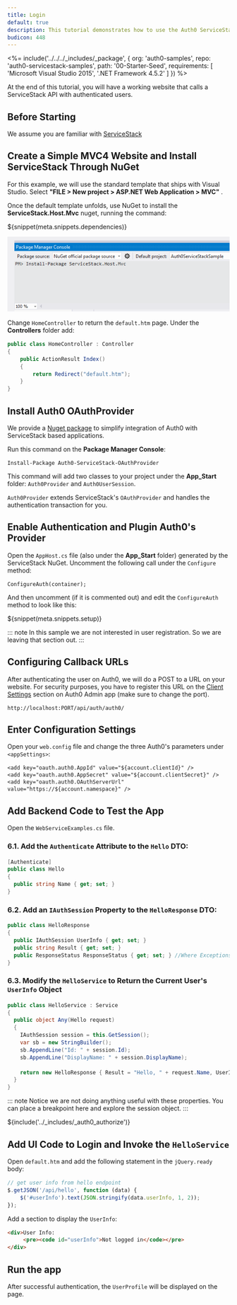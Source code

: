 ```yaml
---
title: Login
default: true
description: This tutorial demonstrates how to use the Auth0 ServiceStack SDK to add authentication and authorization to your web app
budicon: 448
---
```


<%= include('../../../_includes/_package', {
  org: 'auth0-samples',
  repo: 'auth0-servicestack-samples',
  path: '00-Starter-Seed',
  requirements: [
    'Microsoft Visual Studio 2015',
    '.NET Framework 4.5.2'
  ]
}) %>

At the end of this tutorial, you will have a working website that calls a ServiceStack API with authenticated users.

## Before Starting

We assume you are familiar with [ServiceStack](http://www.servicestack.net/)

## Create a Simple MVC4 Website and Install ServiceStack Through NuGet

For this example, we will use the standard template that ships with Visual Studio. Select __"FILE > New project > ASP.NET Web Application > MVC"__ .

Once the default template unfolds, use NuGet to install the **ServiceStack.Host.Mvc** nuget, running the command:

${snippet(meta.snippets.dependencies)}

![](/media/articles/server-platforms/servicestack/install-servicestack-nuget.png)

Change `HomeController` to return the `default.htm` page. Under the __Controllers__ folder add:

```cs
public class HomeController : Controller
{
    public ActionResult Index()
    {
        return Redirect("default.htm");
    }
}
```

## Install Auth0 OAuthProvider

We provide a [Nuget package](http://nuget.org/packages/Auth0-ServiceStack-OAuthProvider/) to simplify integration of Auth0 with ServiceStack based applications.

Run this command on the __Package Manager Console__:

```text
Install-Package Auth0-ServiceStack-OAuthProvider
```

This command will add two classes to your project under the __App_Start__ folder: `Auth0Provider` and `Auth0UserSession`.

`Auth0Provider` extends ServiceStack's `OAuthProvider` and handles the authentication transaction for you.

## Enable Authentication and Plugin Auth0's Provider

Open the `AppHost.cs` file (also under the __App_Start__ folder) generated by the ServiceStack NuGet. Uncomment the following call under the `Configure` method:

```text
ConfigureAuth(container);
```

And then uncomment (if it is commented out) and edit the `ConfigureAuth` method to look like this:

${snippet(meta.snippets.setup)}

::: note
In this sample we are not interested in user registration. So we are leaving that section out.
:::

## Configuring Callback URLs

<div class="setup-callback">
<p>After authenticating the user on Auth0, we will do a POST to a URL on your website. For security purposes, you have to register this URL on the <a href="${manage_url}/#/applications/${account.clientId}/settings">Client Settings</a> section on Auth0 Admin app (make sure to change the port).</p>

<pre><code>http://localhost:PORT/api/auth/auth0/</pre></code>
</div>

## Enter Configuration Settings

Open your `web.config` file and change the three Auth0's parameters under `<appSettings>`:

```text
<add key="oauth.auth0.AppId" value="${account.clientId}" />
<add key="oauth.auth0.AppSecret" value="${account.clientSecret}" />
<add key="oauth.auth0.OAuthServerUrl" value="https://${account.namespace}" />
```

## Add Backend Code to Test the App

Open the `WebServiceExamples.cs` file.

### 6.1. Add the `Authenticate` Attribute to the `Hello` DTO:

```cs
[Authenticate]
public class Hello
{
  public string Name { get; set; }
}
```

### 6.2. Add an `IAuthSession` Property to the `HelloResponse` DTO:

```cs
public class HelloResponse
{
  public IAuthSession UserInfo { get; set; }
  public string Result { get; set; }
  public ResponseStatus ResponseStatus { get; set; } //Where Exceptions get auto-serialized
}
```

### 6.3. Modify the `HelloService` to Return the Current User's `UserInfo` Object

```cs
public class HelloService : Service
{
  public object Any(Hello request)
  {
    IAuthSession session = this.GetSession();
    var sb = new StringBuilder();
    sb.AppendLine("Id: " + session.Id);
    sb.AppendLine("DisplayName: " + session.DisplayName);

    return new HelloResponse { Result = "Hello, " + request.Name, UserInfo = session };
  }
}
```

::: note
Notice we are not doing anything useful with these properties. You can place a breakpoint here and explore the session object.
:::

${include('../_includes/_auth0_authorize')}

## Add UI Code to Login and Invoke the `HelloService`

Open `default.htm` and add the following statement in the `jQuery.ready` body:

```js
// get user info from hello endpoint
$.getJSON('/api/hello', function (data) {
    $('#userInfo').text(JSON.stringify(data.userInfo, 1, 2));
});
```

Add a section to display the `UserInfo`:

```html
<div>User Info:
     <pre><code id="userInfo">Not logged in</code></pre>
</div>
```

## Run the app

After successful authentication, the `UserProfile` will be displayed on the page.
